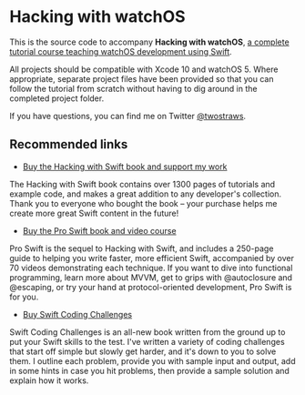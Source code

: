 # Hacking with watchOS

This is the source code to accompany **Hacking with watchOS**, [a complete tutorial course teaching watchOS development using Swift](https://www.hackingwithswift.com/store/hacking-with-watchos).

All projects should be compatible with Xcode 10 and watchOS 5. Where appropriate, separate project files have been provided so that you can follow the tutorial from scratch without having to dig around in the completed project folder.

If you have questions, you can find me on Twitter [@twostraws](https://www.twitter.com/twostraws).


## Recommended links

- [Buy the Hacking with Swift book and support my work](https://gumroad.com/l/hws-book-pack)

The Hacking with Swift book contains over 1300 pages of tutorials and example code, and makes a great addition to any developer's collection. Thank you to everyone who bought the book – your purchase helps me create more great Swift content in the future!


- [Buy the Pro Swift book and video course](https://gumroad.com/l/proswift)

Pro Swift is the sequel to Hacking with Swift, and includes a 250-page guide to helping you write faster, more efficient Swift, accompanied by over 70 videos demonstrating each technique. If you want to dive into functional programming, learn more about MVVM, get to grips with @autoclosure and @escaping, or try your hand at protocol-oriented development, Pro Swift is for you.


- [Buy Swift Coding Challenges](https://gumroad.com/l/swiftcc)

Swift Coding Challenges is an all-new book written from the ground up to put your Swift skills to the test. I've written a variety of coding challenges that start off simple but slowly get harder, and it's down to you to solve them. I outline each problem, provide you with sample input and output, add in some hints in case you hit problems, then provide a sample solution and explain how it works.
